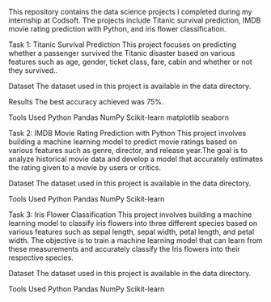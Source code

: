 This repository contains the data science projects I completed during my internship at Codsoft. The projects include Titanic survival prediction, IMDB movie rating prediction with Python, and iris flower classification.

Task 1: Titanic Survival Prediction
This project focuses on predicting whether a passenger survived the Titanic disaster based on various features such as age, gender, ticket class, fare, cabin and whether or not they survived..

Dataset
The dataset used in this project is available in the data directory.

Results
The best accuracy achieved was 75%.

Tools Used
Python
Pandas
NumPy
Scikit-learn
matplotlib
seaborn

Task 2: IMDB Movie Rating Prediction with Python
This project involves building a machine learning model to predict movie ratings based on various features such as genre, director, and release year.The goal is to analyze historical movie data and develop a model
that accurately estimates the rating given to a movie by users or critics.

Dataset
The dataset used in this project is available in the data directory.

Tools Used
Python
Pandas
NumPy
Scikit-learn

Task 3: Iris Flower Classification
This project involves building a machine learning model to classify iris flowers into three different species based on various features such as sepal length, sepal width, petal length, and petal width. The objective is to train a machine learning model that can learn from
these measurements and accurately classify the Iris flowers into their respective species.

Dataset
The dataset used in this project is available in the data directory.

Tools Used
Python
Pandas
NumPy
Scikit-learn
